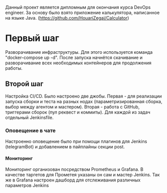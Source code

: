 Данный проект является дипломным для окончания курса DevOps engineer.
За основу было взято приложение калькулятора, написанное на языке Java. (https://github.com/HouariZegai/Calculator)
# Первый шаг
Разворачивание инфраструктуры. Для этого используется команда "docker-compose up -d". После запуска начнётся скачивание и разворачивание всех необходимых контейнеров для продолжения работы.
## Второй шаг
Настройка CI/CD. Было настроено две джобы. Первая - для реализации запуска сборки и теста на разных нодах (параметризированная сборка, выбор между агентом и мастером).
Вторая - работа с GitHub, триггерами сборок (пул реквест и коммиты). Для каждой из задач отдельный Jenkinsfile.
### Оповещение в чате
Настроенно оповещение было при помощи плагинов для Jenkins (telegramBot) и добавлением в пайплайны секции post.
#### Мониторинг
Мониторинг организован посредством Prometheus и Grafana. В качестве таргетов для Прометея указаны он сам и мастер Jenkins.
Так же в Grafana настроен дашборд для отслеживания различных параметров Jenkins
